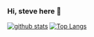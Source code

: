 ### Hi, steve here 👋

[![github stats](https://github-readme-stats.vercel.app/api?username=stevelauc)](https://github.com/anuraghazra/github-readme-stats)
[![Top Langs](https://github-readme-stats.vercel.app/api/top-langs/?username=stevelauc&layout=compact)](https://github.com/anuraghazra/github-readme-stats)

<!--
**SteveLauC/SteveLauC** is a ✨ _special_ ✨ repository because its `README.md` (this file) appears on your GitHub profile.


Here are some ideas to get you started:

- 🔭 I’m currently working on ...
- 🌱 I’m currently learning ...
- 👯 I’m looking to collaborate on ...
- 🤔 I’m looking for help with ...
- 💬 Ask me about ...
- 📫 How to reach me: ...
- 😄 Pronouns: ...
- ⚡ Fun fact: ...
-->
